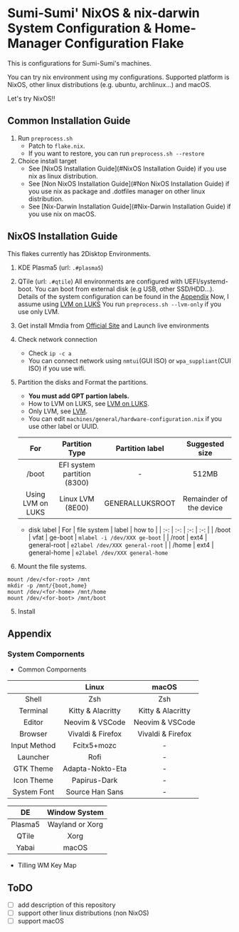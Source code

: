 # Sumi-Sumi' NixOS & nix-darwin System Configuration & Home-Manager Configuration Flake

This is configurations for Sumi-Sumi's machines.

You can try nix environment using my configurations.
Supported platform is NixOS, other linux distributions (e.g. ubuntu, archlinux...) and macOS.

Let's try NixOS!!

## Common Installation Guide
1. Run `preprocess.sh`
    - Patch to `flake.nix`.
    - If you want to restore, you can run `preprocess.sh --restore`
2. Choice install target
    - See [NixOS Installation Guide](#NixOS Installation Guide) if you use nix as linux distribution.
    - See [Non NixOS Installation Guide](#Non NixOS Installation Guide) if you use nix as package and .dotfiles manager on other linux distribution.
    - See [Nix-Darwin Installation Guide](#Nix-Darwin Installation Guide) if you use nix on macOS.

## NixOS Installation Guide
This flakes currently has 2Disktop Environments.
  1. KDE Plasma5 (url: `.#plasma5`)
  2. QTile (url: `.#qtile`)
All environments are configured with UEFI/systemd-boot.
You can boot from external disk (e.g USB, other SSD/HDD...).
Details of the system configuration can be found in the [Appendix](#Appendix)
Now, I assume using [LVM on LUKS](https://wiki.archlinux.org/title/Dm-crypt/Encrypting_an_entire_system#LVM_on_LUKS)
You run `preprocess.sh --lvm-only` if you use only LVM.

1. Get install Mmdia from [Official Site](https://nixos.org/download.html) and Launch live environments
2. Check network connection
    - Check `ip -c a`
    - You can connect network using `nmtui`(GUI ISO) or `wpa_suppliant`(CUI ISO) if you use wifi.
3. Partition the disks and Format the partitions.
    - **You must add GPT partion labels.**
    - How to LVM on LUKS, see [LVM on LUKS](https://wiki.archlinux.org/title/Dm-crypt/Encrypting_an_entire_system#LVM_on_LUKS).
    - Only LVM, see [LVM](https://wiki.archlinux.org/title/LVM).
    - You can edit `machines/general/hardware-configuration.nix` if you use other label or UUID.

    | For               | Partition Type              | Partition label | Suggested size          |
    | :-:               | :-:                         | :-:             | :-:                     |
    | /boot             | EFI system partition (8300) | \-              | 512MB                   |
    | Using LVM on LUKS | Linux LVM (8E00)            | GENERALLUKSROOT | Remainder of the device |

    - disk label
    | For   | file system | label        | how to                          |
    | :-:   | :-:         | :-:          | :-:                             |
    | /boot | vfat        | ge-boot      | `mlabel -i /dev/XXX ge-boot`    |
    | /root | ext4        | general-root | `e2label /dev/XXX general-root` |
    | /home | ext4        | general-home | `e2label /dev/XXX general-home`
4. Mount the file systems.
  ```
  mount /dev/<for-root> /mnt
  mkdir -p /mnt/{boot,home}
  mount /dev/<for-home> /mnt/home
  mount /dev/<for-boot> /mnt/boot
  ```
5. Install

## Appendix
### System Compornents

- Common Compornents

|              | Linux             | macOS             |
| :-:          | :-:               | :-:               |
| Shell        | Zsh               | Zsh               |
| Terminal     | Kitty & Alacritty | Kitty & Alacritty |
| Editor       | Neovim & VSCode   | Neovim & VSCode   |
| Browser      | Vivaldi & Firefox | Vivaldi & Firefox |
| Input Method | Fcitx5+mozc       | \-                |
| Launcher     | Rofi              | \-                |
| GTK Theme    | Adapta-Nokto-Eta  | \-                |
| Icon Theme   | Papirus-Dark      | \-                |
| System Font  | Source Han Sans   | \-                |

| DE      | Window System   |
| :-:     | :-:             |
| Plasma5 | Wayland or Xorg |
| QTile   | Xorg            |
| Yabai   | macOS           |

- Tilling WM Key Map

## ToDO
- [ ] add description of this repository
- [ ] support other linux distributions (non NixOS)
- [ ] support macOS
